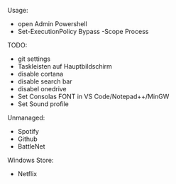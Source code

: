  Usage:
 - open Admin Powershell
 - Set-ExecutionPolicy Bypass -Scope Process

 TODO:
- git settings
- Taskleisten auf Hauptbildschirm
- disable cortana
- disable search bar
- disabel onedrive
- Set Consolas FONT in VS Code/Notepad++/MinGW
- Set Sound profile

Unmanaged:
- Spotify
- Github
- BattleNet

Windows Store:
- Netflix
